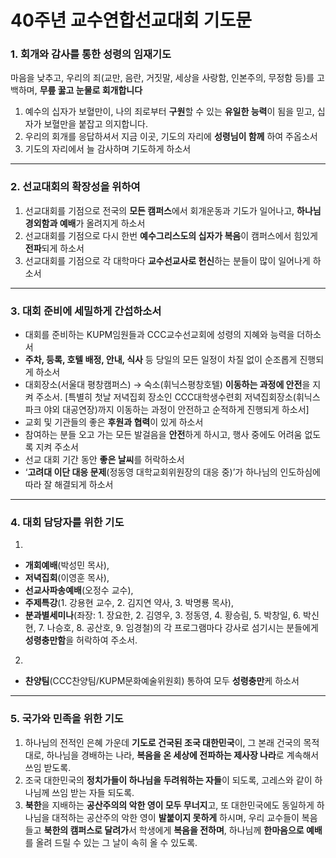 # 40주년 교수연합선교대회 기도문

### 1. 회개와 감사를 통한 성령의 임재기도

마음을 낮추고, 우리의 죄(교만, 음란, 거짓말, 세상을 사랑함, 인본주의, 무정함 등)를 고백하며,
**무릎 꿇고 눈물로 회개합니다**

1. 예수의 십자가 보혈만이, 나의 죄로부터 **구원**할 수 있는 **유일한 능력**이 됨을 믿고, 십자가 보혈만을 붙잡고 의지합니다.
2. 우리의 회개를 응답하셔서 지금 이곳, 기도의 자리에 **성령님이 함께** 하여 주옵소서
3. 기도의 자리에서 늘 감사하며 기도하게 하소서

---

### 2. 선교대회의 확장성을 위하여

1. 선교대회를 기점으로 전국의 **모든 캠퍼스**에서 회개운동과 기도가 일어나고, **하나님 경외함과 예배**가 올려지게 하소서
2. 선교대회를 기점으로 다시 한번 **예수그리스도의 십자가 복음**이 캠퍼스에서 힘있게 **전파**되게 하소서
3. 선교대회를 기점으로 각 대학마다 **교수선교사로 헌신**하는 분들이 많이 일어나게 하소서

---

### 3. 대회 준비에 세밀하게 간섭하소서

* 대회를 준비하는 KUPM임원들과 CCC교수선교회에 성령의 지혜와 능력을 더하소서
* **주차, 등록, 호텔 배정, 안내, 식사** 등 당일의 모든 일정이 차질 없이 순조롭게 진행되게 하소서
* 대회장소(서울대 평창캠퍼스) → 숙소(휘닉스평창호텔) **이동하는 과정에 안전**을 지켜 주소서.
  \[특별히 첫날 저녁집회 장소인 CCC대학생수련회 저녁집회장소(휘닉스파크 야외 대공연장)까지 이동하는 과정이 안전하고 순적하게 진행되게 하소서]
* 교회 및 기관들의 좋은 **후원과 협력**이 있게 하소서
* 참여하는 분들 오고 가는 모든 발걸음을 **안전**하게 하시고, 행사 중에도 어려움 없도록 지켜 주소서
* 선교 대회 기간 동안 **좋은 날씨**를 허락하소서
* ‘**고려대 이단 대응 문제**(정동영 대학교회위원장의 대응 중)’가 하나님의 인도하심에 따라 잘 해결되게 하소서

---

### 4. 대회 담당자를 위한 기도

1.

* **개회예배**(박성민 목사),
* **저녁집회**(이영훈 목사),
* **선교사파송예배**(오정수 교수),
* **주제특강**(1. 강용현 교수, 2. 김지연 약사, 3. 박명룡 목사),
* **분과별세미나**(좌장: 1. 장요한, 2. 김영우, 3. 정동영, 4. 황승림, 5. 박창일, 6. 박신현, 7. 나승호, 8. 공산호, 9. 임경철)의 각 프로그램마다 강사로 섬기시는 분들에게 **성령충만함**을 허락하여 주소서.

2.

* **찬양팀**(CCC찬양팀/KUPM문화예술위원회) 통하여 모두 **성령충만**케 하소서

---

### 5. 국가와 민족을 위한 기도

1. 하나님의 전적인 은혜 가운데 **기도로 건국된 조국 대한민국**이, 그 본래 건국의 목적대로, 하나님을 경배하는 나라, **복음을 온 세상에 전파하는 제사장 나라**로 계속해서 쓰임 받도록.
2. 조국 대한민국의 **정치가들이 하나님을 두려워하는 자들**이 되도록, 고레스와 같이 하나님께 쓰임 받는 자들 되도록.
3. **북한**을 지배하는 **공산주의의 악한 영이 모두 무너지**고, 또 대한민국에도 동일하게 하나님을 대적하는 공산주의 악한 영이 **발붙이지 못하게** 하시며,
   우리 교수들이 복음 들고 **북한의 캠퍼스로 달려가**서 학생에게 **복음을 전하며**, 하나님께 **한마음으로 예배**를 올려 드릴 수 있는 그 날이 속히 올 수 있도록.
